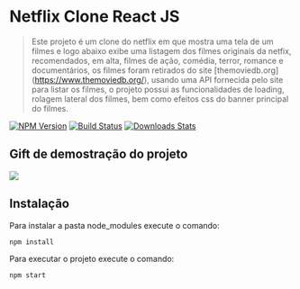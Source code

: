 # Netflix Clone React JS
> Este projeto é um clone do netflix em que mostra uma tela de um filmes e logo abaixo
exibe uma listagem dos filmes originais da netfix, recomendados, em alta, filmes de ação, comédia, terror, romance e documentários, os filmes foram retirados do site [themoviedb.org] (https://www.themoviedb.org/), usando uma API fornecida pelo site para listar os filmes, o projeto possui as funcionalidades de loading, rolagem lateral dos filmes, bem como efeitos css do banner principal do filmes.

[![NPM Version][npm-image]][npm-url]
[![Build Status][travis-image]][travis-url]
[![Downloads Stats][npm-downloads]][npm-url]

## Gift de demostração do projeto
![](../header.png)

## Instalação

Para instalar a pasta node_modules execute o comando:

```sh
npm install 
```

Para executar o projeto execute o comando:

```sh
npm start 
```


[npm-image]: https://img.shields.io/npm/v/datadog-metrics.svg?style=flat-square
[npm-url]: https://npmjs.org/package/datadog-metrics
[npm-downloads]: https://img.shields.io/npm/dm/datadog-metrics.svg?style=flat-square
[travis-image]: https://img.shields.io/travis/dbader/node-datadog-metrics/master.svg?style=flat-square
[travis-url]: https://travis-ci.org/dbader/node-datadog-metrics
[wiki]: https://github.com/seunome/seuprojeto/wiki
